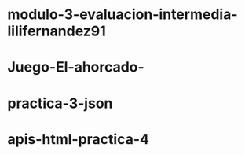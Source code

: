 # modulo-3-evaluacion-intermedia-lilifernandez91
# Juego-El-ahorcado-
# practica-3-json
# apis-html-practica-4
